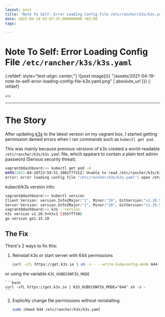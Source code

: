 ```yaml
---
layout: post
title: "Note To Self: Error Loading Config File /etc/rancher/k3s/k3s.yaml"
date: 2021-04-19 02:07:25.000000000 +02:00
tags:

---
```

# Note To Self: Error Loading Config File `/etc/rancher/k3s/k3s.yaml`

{:refdef: style="text-align: center;"}
![post image]({{ "/assets/2021-04-19-note-to-self-error-loading-config-file-k3s.yaml.png" | absolute_url }})
{: refdef}

<<TIME TO READ>>

-----------------------------------------------------------------------------------------

# The Story

After updating [k3s](https://k3s.io/) to the latest version on my vagrant box, I started getting permission denied errors when I ran commands such as `kubectl get pod`. 

This was mainly because previous versions of k3s created a world-readable `/etc/rancher/k3s/k3s.yaml` file, which appears to contain a plain text admin password (Serious security threat).

```bash
vagrant@dashboard:~> kubectl get pod -A
WARN[2021-04-18T23:59:51.388277731Z] Unable to read /etc/rancher/k3s/k3s.yaml, please start server with --write-kubeconfig-mode to modify kube config permissions 
error: error loading config file "/etc/rancher/k3s/k3s.yaml": open /etc/rancher/k3s/k3s.yaml: permission denied
```

kubectl/k3s version info:

```bash
vagrant@dashboard:~> kubectl version
Client Version: version.Info{Major:"1", Minor:"20", GitVersion:"v1.20.5+k3s1", GitCommit:"355fff3017b06cde44dbd879408a3a6826fa7125", GitTreeState:"clean", BuildDate:"2021-03-31T06:21:52Z", GoVersion:"go1.15.10", Compiler:"gc", Platform:"linux/amd64"}
Server Version: version.Info{Major:"1", Minor:"20", GitVersion:"v1.20.5+k3s1", GitCommit:"355fff3017b06cde44dbd879408a3a6826fa7125", GitTreeState:"clean", BuildDate:"2021-03-31T06:21:52Z", GoVersion:"go1.15.10", Compiler:"gc", Platform:"linux/amd64"}
vagrant@dashboard:~> k3s --version
k3s version v1.20.5+k3s1 (355fff30)
go version go1.15.10
```

## The Fix

There's 2 ways to fix this:

1. Reinstall k3s or start server with 644 permissions
    
    ```bash
    curl -sfL https://get.k3s.io | sh -s - --write-kubeconfig-mode 644
    ```
or using the variable `K3S_KUBECONFIG_MODE`

    ```bash
    curl -sfL https://get.k3s.io | K3S_KUBECONFIG_MODE="644" sh -s -
    ```

2. Explicitly change file permissions without reinstalling.
    
    ```bash
    sudo chmod 644 /etc/rancher/k3s/k3s.yaml
    ```
